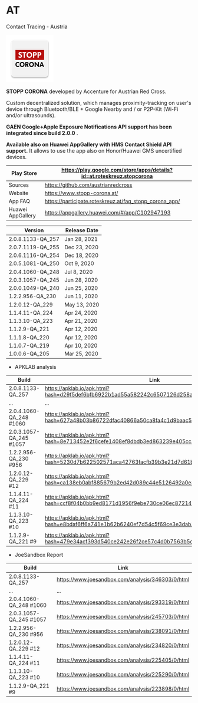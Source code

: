 # AT
Contact Tracing - Austria

![](apkicon_AT.png) 

**STOPP CORONA** developed by Accenture for Austrian Red Cross. 

Custom decentralized solution, which manages proximity-tracking on user's device through Bluetooth/BLE + Google Nearby and / or P2P-Kit (Wi-Fi and/or ultrasounds).

**GAEN Google+Apple Exposure Notifications API support has been integrated since build 2.0.0** .

**Available also on Huawei AppGallery with HMS Contact Shield API support.** It allows to use the app also on Honor/Huawei GMS uncertified devices. 

Play Store | https://play.google.com/store/apps/details?id=at.roteskreuz.stopcorona
-----------|-----------------------------------------------------------------------
Sources | https://github.com/austrianredcross
Website | https://www.stopp-corona.at/
App FAQ | https://participate.roteskreuz.at/faq_stopp_corona_app/
Huawei AppGallery | https://appgallery.huawei.com/#/app/C102947193

Version | Release Date
--------|-------------
2.0.8.1133-QA_257 | Jan 28, 2021
2.0.7.1119-QA_255 | Dec 23, 2020
2.0.6.1116-QA_254 | Dec 18, 2020
2.0.5.1081-QA_250 | Oct 9, 2020
2.0.4.1060-QA_248 | Jul 8, 2020
2.0.3.1057-QA_245 | Jun 28, 2020
2.0.0.1049-QA_240 | Jun 25, 2020
1.2.2.956-QA_230 | Jun 11, 2020
1.2.0.12-QA_229 | May 13, 2020
1.1.4.11-QA_224 | Apr 24, 2020
1.1.3.10-QA_223 | Apr 21, 2020
1.1.2.9-QA_221 | Apr 12, 2020
1.1.1.8-QA_220 | Apr 12, 2020
1.1.0.7-QA_219 | Apr 10, 2020
1.0.0.6-QA_205 | Mar 25, 2020


- APKLAB analysis

Build | Link
------|-----
2.0.8.1133-QA_257 | https://apklab.io/apk.html?hash=d29f5def6bfb6922b1ad55a582242c6507126d258ad5668e964d7f9f69e793fd
... | ...
2.0.4.1060-QA_248 #1060 | https://apklab.io/apk.html?hash=627a48b03b86722dfac40866a50ca8fa4c1d9baac5774a13657dd61babc581f6
2.0.3.1057-QA_245 #1057 | https://apklab.io/apk.html?hash=8e713452e2f6cefe1408ef8dbdb3ed863239e405cc468612c346047ccaf63d30
1.2.2.956-QA_230 #956 | https://apklab.io/apk.html?hash=5230d7b622502571aca42763facfb39b3e21d7d61ba631a14fd6a445b8612614
1.2.0.12-QA_229 #12 | https://apklab.io/apk.html?hash=ca138eb0abf885679b2ed42d089c44e5126492a0e394ae5dfa262a78dd69f2ff
1.1.4.11-QA_224 #11 | https://apklab.io/apk.html?hash=ccf8f04b0bb9ed8171d1956f9ebe730ce06ec872145d419b76c589c8d34df206
1.1.3.10-QA_223 #10 | https://apklab.io/apk.html?hash=e8bdaf6ff6a741e1b62b6240ef7d54c5f69ce3e3dab3a57db31c3faef73b4141
1.1.2.9-QA_221 #9 | https://apklab.io/apk.html?hash=479e34acf393d540ce242e26f2ce57c4d0b7563b5cb2c717e28ed590d2b893e9

- JoeSandbox Report

Build | Link
------|-----
2.0.8.1133-QA_257 | https://www.joesandbox.com/analysis/346303/0/html
... | ...
2.0.4.1060-QA_248 #1060 | https://www.joesandbox.com/analysis/293319/0/html
2.0.3.1057-QA_245 #1057 | https://www.joesandbox.com/analysis/245703/0/html
1.2.2.956-QA_230 #956 | https://www.joesandbox.com/analysis/238091/0/html
1.2.0.12-QA_229 #12 | https://www.joesandbox.com/analysis/234820/0/html
1.1.4.11-QA_224 #11 | https://www.joesandbox.com/analysis/225405/0/html
1.1.3.10-QA_223 #10 | https://www.joesandbox.com/analysis/225290/0/html
1.1.2.9-QA_221 #9 | https://www.joesandbox.com/analysis/223898/0/html
